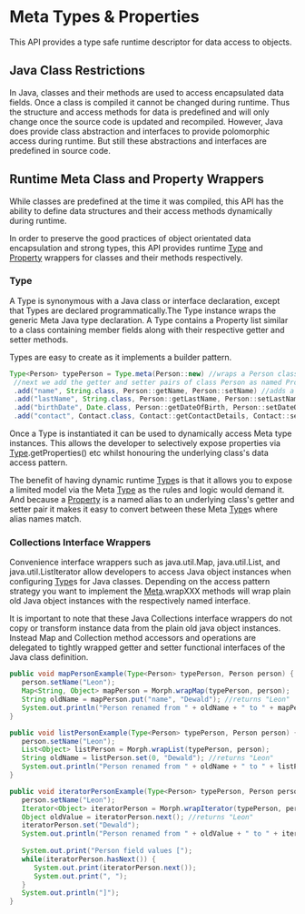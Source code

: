 # Meta Types & Properties
This API provides a type safe runtime descriptor for data access to objects.

## Java Class Restrictions
In Java, classes and their methods are used to access encapsulated data fields. Once a class is compiled it cannot be 
changed during runtime. Thus the structure and access methods for data is predefined and will only change once the
source code is updated and recompiled. However, Java does provide class abstraction and interfaces to provide 
polomorphic access during runtime. But still these abstractions and interfaces are predefined in source code.

## Runtime Meta Class and Property Wrappers
While classes are predefined at the time it was compiled, this API has the ability to define data structures and their 
access methods dynamically during runtime.

In order to preserve the good practices of object orientated data encapsulation and strong types, this API provides 
runtime [Type](https://github.com/3venthorizon/meta/blob/master/meta-morphosis/src/main/java/com/devlambda/meta/Type.java) and 
[Property](https://github.com/3venthorizon/meta/blob/master/meta-morphosis/src/main/java/com/devlambda/meta/Property.java) 
wrappers for classes and their methods respectively.

### Type
A Type is synonymous with a Java class or interface declaration, except that Types are declared programmatically.The 
Type instance wraps the generic Meta Java type declaration. A Type contains a Property list similar to a class 
containing member fields along with their respective getter and setter methods. 

Types are easy to create as it implements a builder pattern.

```java 
Type<Person> typePerson = Type.meta(Person::new) //wraps a Person class constructor
 //next we add the getter and setter pairs of class Person as named Properties
 .add("name", String.class, Person::getName, Person::setName) //adds a property called "name"
 .add("lastName", String.class, Person::getLastName, Person::setLastName) 
 .add("birthDate", Date.class, Person::getDateOfBirth, Person::setDateOfBirth)
 .add("contact", Contact.class, Contact::getContactDetails, Contact::setContactDetails);
```

Once a Type is instantiated it can be used to dynamically access Meta type instances. This allows the developer 
to selectively expose properties via 
[Type](https://github.com/3venthorizon/meta/blob/master/meta-morphosis/src/main/java/com/devlambda/meta/Type.java).getProperties()
etc whilst honouring the underlying class's data access pattern. 

The benefit of having dynamic runtime 
[Type](https://github.com/3venthorizon/meta/blob/master/meta-morphosis/src/main/java/com/devlambda/meta/Type.java)s is that it
allows you to expose a limited model via the Meta 
[Type](https://github.com/3venthorizon/meta/blob/master/meta-morphosis/src/main/java/com/devlambda/meta/Type.java) as the rules
and logic would demand it. And because a
[Property](https://github.com/3venthorizon/meta/blob/master/meta-morphosis/src/main/java/com/devlambda/meta/Property.java) is a
named alias to an underlying class's getter and setter pair it makes it easy to convert between these Meta
[Type](https://github.com/3venthorizon/meta/blob/master/meta-morphosis/src/main/java/com/devlambda/meta/Type.java)s where alias
names match.

### Collections Interface Wrappers
Convenience interface wrappers such as java.util.Map, java.util.List, and java.util.ListIterator allow developers
to access Java object instances when configuring 
[Type](https://github.com/3venthorizon/meta/blob/master/meta-morphosis/src/main/java/com/devlambda/meta/Type.java)s for Java 
classes. Depending on the access pattern strategy you want to implement the 
[Meta](https://github.com/3venthorizon/meta/blob/master/meta-morphosis/src/main/java/com/devlambda/meta/Morph.java).wrapXXX methods
will wrap plain old Java object instances with the respectively named interface.

It is important to note that these Java Collections interface wrappers do not copy or transform instance data from
the plain old java object instances. Instead Map and Collection method accessors and operations are delegated to tightly 
wrapped getter and setter functional interfaces of the Java class definition.

```java
public void mapPersonExample(Type<Person> typePerson, Person person) {
   person.setName("Leon");
   Map<String, Object> mapPerson = Morph.wrapMap(typePerson, person); 
   String oldName = mapPerson.put("name", "Dewald"); //returns "Leon"
   System.out.println("Person renamed from " + oldName + " to " + mapPerson.get("name"));
}

public void listPersonExample(Type<Person> typePerson, Person person) {
   person.setName("Leon");
   List<Object> listPerson = Morph.wrapList(typePerson, person); 
   String oldName = listPerson.set(0, "Dewald"); //returns "Leon"
   System.out.println("Person renamed from " + oldName + " to " + listPerson.get(0));
}

public void iteratorPersonExample(Type<Person> typePerson, Person person) {
   person.setName("Leon");
   Iterator<Object> iteratorPerson = Morph.wrapIterator(typePerson, person); 
   Object oldValue = iteratorPerson.next(); //returns "Leon"
   iteratorPerson.set("Dewald");
   System.out.println("Person renamed from " + oldValue + " to " + iteratorPerson.previous());
   
   System.out.print("Person field values [");
   while(iteratorPerson.hasNext()) {
      System.out.print(iteratorPerson.next());
      System.out.print(", ");
   }
   System.out.println("]");
}
```
